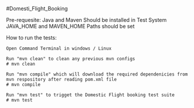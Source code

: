 #Domesti_Flight_Booking

Pre-requesite:
Java and Maven Should be installed in Test System
JAVA_HOME and MAVEN_HOME Paths should be set

How to run the tests:

```
Open Command Terminal in windows / Linux

Run "mvn clean" to clean any previous mvn configs
# mvn clean

Run "mvn compile" which will download the required dependenicies from mvn respository after reading pom.xml file
# mvn compile

Run "mvn test" to trigget the Domestic Flight booking test suite
# mvn test
```



